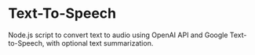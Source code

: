 # Text-To-Speech
Node.js script to convert text to audio using OpenAI API and Google Text-to-Speech, with optional text summarization.
